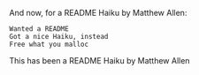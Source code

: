 And now, for a README Haiku by Matthew Allen:

    Wanted a README
    Got a nice Haiku, instead
    Free what you malloc

This has been a README Haiku by Matthew Allen